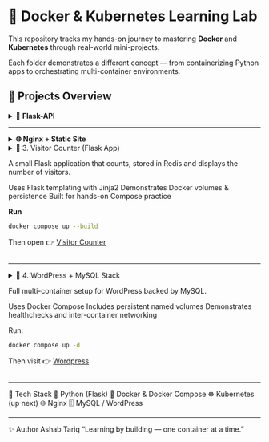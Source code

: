 # 🐳 Docker & Kubernetes Learning Lab

This repository tracks my hands-on journey to mastering **Docker** and **Kubernetes** through real-world mini-projects.  

Each folder demonstrates a different concept — from containerizing Python apps to orchestrating multi-container environments.

## 🧩 **Projects Overview**

<details>

  <summary>🧱 <b>Flask-API</b></summary>

  A simple Python REST API built with Flask, containerized with Docker.  

- Demonstrates building lightweight backend images  
- Includes unit tests (`pytest`) and dependency management

  <b>Run</b>

  ~~~bash
  docker compose up --build
  ~~~

</details>

---
<details>

  <summary><b>🌐 Nginx + Static Site </b> </summary>

  A minimal static website served via Nginx.

  - Shows how to serve HTML/CSS with Nginx
  - Perfect for understanding web server containers

  <b>Run</b>

  ~~~bash
  docker build -t static-site .
  docker run -d -p 8080:80 static-site
  ~~~

  

</details>

<details>
  <summary>
    👥 3. Visitor Counter (Flask App)

A small Flask application that counts, stored in Redis and displays the number of visitors.

Uses Flask templating with Jinja2
Demonstrates Docker volumes & persistence
Built for hands-on Compose practice

<b>Run</b>

~~~bash
docker compose up --build
~~~

Then open 👉 [Visitor Counter](http://localhost:8080)
  </summary>
</details>


---

<details>
  <summary>
  📰 4. WordPress + MySQL Stack

  Full multi-container setup for WordPress backed by MySQL.

  Uses Docker Compose
  Includes persistent named volumes
  Demonstrates healthchecks and inter-container networking

  Run:

  ~~~bash
  docker compose up -d
  ~~~

  Then visit 👉 [Wordpress](http://localhost:8080)
</summary>
</details>

---

🧠 Tech Stack
  🐍 Python (Flask)
  🐳 Docker & Docker Compose
  ☸️ Kubernetes (up next)
  🌐 Nginx
  🗄️ MySQL / WordPress

 ---
  ✨ Author
Ashab Tariq
“Learning by building — one container at a time.”
